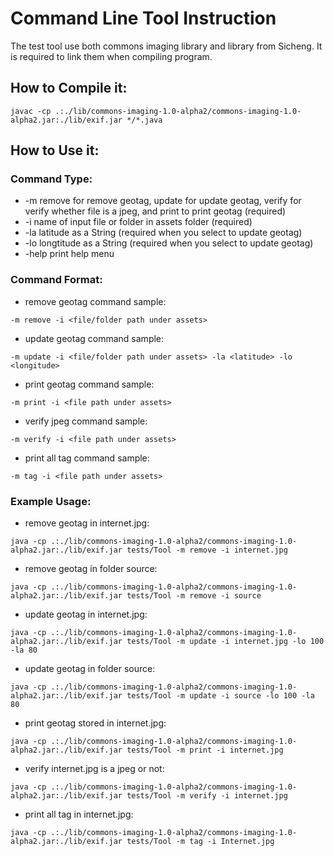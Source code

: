 # Command Line Tool Instruction

The test tool use both commons imaging library and library from Sicheng. It is required to link them when compiling program.

## How to Compile it:

```
javac -cp .:./lib/commons-imaging-1.0-alpha2/commons-imaging-1.0-alpha2.jar:./lib/exif.jar */*.java
```

## How to Use it:

### Command Type:

* -m remove for remove geotag, update for update geotag, verify for verify whether file is a jpeg, and print to print geotag (required)
* -i name of input file or folder in assets folder (required)
* -la latitude as a String (required when you select to update geotag)
* -lo longtitude as a String (required when you select to update geotag)
* -help print help menu

### Command Format:

* remove geotag command sample: 
```
-m remove -i <file/folder path under assets>
```
* update geotag command sample: 
```
-m update -i <file/folder path under assets> -la <latitude> -lo <longitude>
```
* print geotag command sample: 
```
-m print -i <file path under assets>
```
* verify jpeg command sample: 
```
-m verify -i <file path under assets>
```
* print all tag command sample: 
```
-m tag -i <file path under assets>
```

### Example Usage:

* remove geotag in internet.jpg: 
```
java -cp .:./lib/commons-imaging-1.0-alpha2/commons-imaging-1.0-alpha2.jar:./lib/exif.jar tests/Tool -m remove -i internet.jpg
```
* remove geotag in folder source: 
```
java -cp .:./lib/commons-imaging-1.0-alpha2/commons-imaging-1.0-alpha2.jar:./lib/exif.jar tests/Tool -m remove -i source
```
* update geotag in internet.jpg: 
```
java -cp .:./lib/commons-imaging-1.0-alpha2/commons-imaging-1.0-alpha2.jar:./lib/exif.jar tests/Tool -m update -i internet.jpg -lo 100 -la 80
```
* update geotag in folder source: 
```
java -cp .:./lib/commons-imaging-1.0-alpha2/commons-imaging-1.0-alpha2.jar:./lib/exif.jar tests/Tool -m update -i source -lo 100 -la 80
```
* print geotag stored in internet.jpg: 
```
java -cp .:./lib/commons-imaging-1.0-alpha2/commons-imaging-1.0-alpha2.jar:./lib/exif.jar tests/Tool -m print -i internet.jpg
```
* verify internet.jpg is a jpeg or not: 
```
java -cp .:./lib/commons-imaging-1.0-alpha2/commons-imaging-1.0-alpha2.jar:./lib/exif.jar tests/Tool -m verify -i internet.jpg
```
* print all tag in internet.jpg: 
```
java -cp .:./lib/commons-imaging-1.0-alpha2/commons-imaging-1.0-alpha2.jar:./lib/exif.jar tests/Tool -m tag -i Internet.jpg
```
